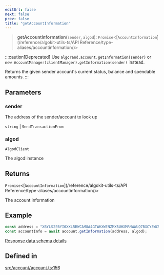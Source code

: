 ```yaml
---
editUrl: false
next: false
prev: false
title: "getAccountInformation"
---
```


> **getAccountInformation**(`sender`, `algod`): `Promise`\<[`AccountInformation`](/reference/algokit-utils-ts/API Reference/type-aliases/accountinformation/)\>

:::caution[Deprecated]
Use `algorand.account.getInformation(sender)` or `new AccountManager(clientManager).getInformation(sender)` instead.

Returns the given sender account's current status, balance and spendable amounts.
:::

## Parameters

### sender

The address of the sender/account to look up

`string` | `SendTransactionFrom`

### algod

`AlgodClient`

The algod instance

## Returns

`Promise`\<[`AccountInformation`](/reference/algokit-utils-ts/API Reference/type-aliases/accountinformation/)\>

The account information

## Example

```typescript
const address = "XBYLS2E6YI6XXL5BWCAMOA4GTWHXWENZMX5UHXMRNWWUQ7BXCY5WC5TEPA";
const accountInfo = await account.getInformation(address, algod);
```

[Response data schema details](https://developer.algorand.org/docs/rest-apis/algod/#get-v2accountsaddress)

## Defined in

[src/account/account.ts:156](https://github.com/algorandfoundation/algokit-utils-ts/blob/e57e96ab17213653e656688e8d7251c0107554cf/src/account/account.ts#L156)
